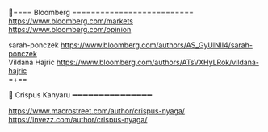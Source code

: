 







🔰==== Bloomberg ==========================  
https://www.bloomberg.com/markets   
https://www.bloomberg.com/opinion   

sarah-ponczek  https://www.bloomberg.com/authors/AS_GyUlNlI4/sarah-ponczek     
Vildana Hajric  https://www.bloomberg.com/authors/ATsVXHyLRok/vildana-hajric    
=+==  

🔰 Crispus Kanyaru ➖➖➖➖➖➖➖➖➖➖➖➖➖➖➖    

https://www.macrostreet.com/author/crispus-nyaga/     
https://invezz.com/author/crispus-nyaga/   
